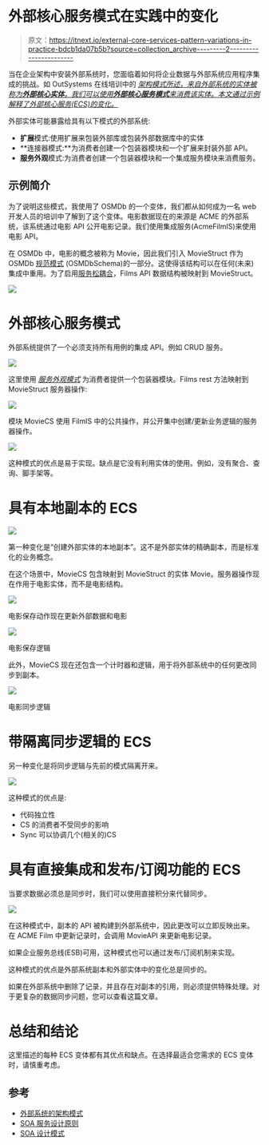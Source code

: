 # 外部核心服务模式在实践中的变化

> 原文：<https://itnext.io/external-core-services-pattern-variations-in-practice-bdcb1da07b5b?source=collection_archive---------2----------------------->

当在企业架构中安装外部系统时，您面临着如何将企业数据与外部系统应用程序集成的挑战。如 OutSystems 在线培训中的 [*架构模式所述，来自外部系统的实体被称为**外部核心实体**，我们可以使用**外部核心服务模式**来消费该实体。本文通过示例解释了外部核心服务(ECS)的变化。*](https://www.outsystems.com/learn/courses/68/architecture-patterns-in-outsystems/)

外部实体可能暴露给具有以下模式的外部系统:

*   **扩展**模式:使用扩展来包装外部库或包装外部数据库中的实体
*   **连接器模式:**为消费者创建一个包装器模块和一个扩展来封装外部 API。
*   **服务外观**模式:为消费者创建一个包装器模块和一个集成服务模块来消费服务。

## 示例简介

为了说明这些模式，我使用了 OSMDb 的一个变体，我们都从如何成为一名 web 开发人员的培训中了解到了这个变体。电影数据现在的来源是 ACME 的外部系统，该系统通过电影 API 公开电影记录。我们使用集成服务(AcmeFilmIS)来使用电影 API。

在 OSMDb 中，电影的概念被称为 Movie，因此我们引入 MovieStruct 作为 OSMDb [规范模式](http://soapatterns.org/design_patterns/canonical_schema) (OSMDbSchema)的一部分。这使得该结构可以在任何(未来)集成中重用。为了启用[服务松耦合](http://serviceorientation.com/serviceorientation/service_loose_coupling)，Films API 数据结构被映射到 MovieStruct。

![](img/6dd35d34b008636c8be155a2a52d0589.png)

# 外部核心服务模式

外部系统提供了一个必须支持所有用例的集成 API。例如 CRUD 服务。

![](img/da71d19646a817c5e8e01cd5be92718b.png)

这里使用 [*服务外观模式*](http://soapatterns.org/design_patterns/service_facade) 为消费者提供一个包装器模块。Films rest 方法映射到 MovieStruct 服务器操作:

![](img/a9621d545528f14fd693f3d0e235a2fe.png)

模块 MovieCS 使用 FilmIS 中的公共操作，并公开集中创建/更新业务逻辑的服务器操作。

![](img/dd3c24847509c7eb2f2fbcd9ad4e2f52.png)

这种模式的优点是易于实现。缺点是它没有利用实体的使用。例如，没有聚合、查询、脚手架等。

# 具有本地副本的 ECS

![](img/e6e03840edf2674f295a3f87d6fc513c.png)

第一种变化是“创建外部实体的本地副本”。这不是外部实体的精确副本，而是标准化的业务概念。

在这个场景中，MovieCS 包含映射到 MovieStruct 的实体 Movie。服务器操作现在作用于电影实体，而不是电影结构。

![](img/c34bd82595b3c80414815648145be896.png)

电影保存动作现在更新外部数据和电影

![](img/c610beb9893f998389d95a8a9df00b00.png)

电影保存逻辑

此外，MovieCS 现在还包含一个计时器和逻辑，用于将外部系统中的任何更改同步到副本。

![](img/4d68f42f4580a7f7a1b0760e681c2140.png)

电影同步逻辑

# 带隔离同步逻辑的 ECS

另一种变化是将同步逻辑与先前的模式隔离开来。

![](img/91ce953a18d84517a052ca4319bad29c.png)

这种模式的优点是:

*   代码独立性
*   CS 的消费者不受同步的影响
*   Sync 可以协调几个(相关的)CS

# 具有直接集成和发布/订阅功能的 ECS

当要求数据必须总是同步时，我们可以使用直接积分来代替同步。

![](img/5e88247fbd59e0295ebfd3429a2646ad.png)

在这种模式中，副本的 API 被构建到外部系统中，因此更改可以立即反映出来。在 ACME Film 中更新记录时，会调用 MovieAPI 来更新电影记录。

如果企业服务总线(ESB)可用，这种模式也可以通过发布/订阅机制来实现。

这种模式的优点是外部系统副本和外部实体中的变化总是同步的。

如果在外部系统中删除了记录，并且存在对副本的引用，则必须提供特殊处理。对于更复杂的数据同步问题，您可以查看这篇文章。

# 总结和结论

这里描述的每种 ECS 变体都有其优点和缺点。在选择最适合您需求的 ECS 变体时，请慎重考虑。

## 参考

*   [外部系统的架构模式](https://www.outsystems.com/learn/courses/68/architecture-patterns-in-outsystems/)
*   [SOA 服务设计原则](https://www.arcitura.com/book/soa-principles-of-service-design/overview/)
*   [SOA 设计模式](https://www.arcitura.com/book/soa-design-patterns/overview/)